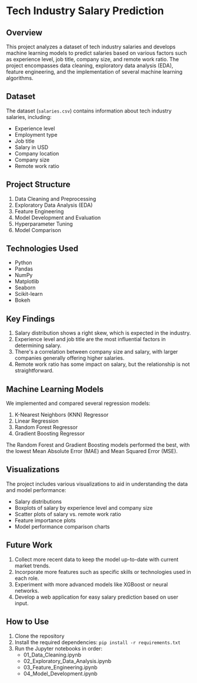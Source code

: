 # Tech Industry Salary Prediction

## Overview
This project analyzes a dataset of tech industry salaries and develops machine learning models to predict salaries based on various factors such as experience level, job title, company size, and remote work ratio. The project encompasses data cleaning, exploratory data analysis (EDA), feature engineering, and the implementation of several machine learning algorithms.

## Dataset
The dataset (`salaries.csv`) contains information about tech industry salaries, including:
- Experience level
- Employment type
- Job title
- Salary in USD
- Company location
- Company size
- Remote work ratio

## Project Structure
1. Data Cleaning and Preprocessing
2. Exploratory Data Analysis (EDA)
3. Feature Engineering
4. Model Development and Evaluation
5. Hyperparameter Tuning
6. Model Comparison

## Technologies Used
- Python
- Pandas
- NumPy
- Matplotlib
- Seaborn
- Scikit-learn
- Bokeh

## Key Findings
1. Salary distribution shows a right skew, which is expected in the industry.
2. Experience level and job title are the most influential factors in determining salary.
3. There's a correlation between company size and salary, with larger companies generally offering higher salaries.
4. Remote work ratio has some impact on salary, but the relationship is not straightforward.

## Machine Learning Models
We implemented and compared several regression models:
1. K-Nearest Neighbors (KNN) Regressor
2. Linear Regression
3. Random Forest Regressor
4. Gradient Boosting Regressor

The Random Forest and Gradient Boosting models performed the best, with the lowest Mean Absolute Error (MAE) and Mean Squared Error (MSE).

## Visualizations
The project includes various visualizations to aid in understanding the data and model performance:
- Salary distributions
- Boxplots of salary by experience level and company size
- Scatter plots of salary vs. remote work ratio
- Feature importance plots
- Model performance comparison charts

## Future Work
1. Collect more recent data to keep the model up-to-date with current market trends.
2. Incorporate more features such as specific skills or technologies used in each role.
3. Experiment with more advanced models like XGBoost or neural networks.
4. Develop a web application for easy salary prediction based on user input.

## How to Use
1. Clone the repository
2. Install the required dependencies: `pip install -r requirements.txt`
3. Run the Jupyter notebooks in order:
   - 01_Data_Cleaning.ipynb
   - 02_Exploratory_Data_Analysis.ipynb
   - 03_Feature_Engineering.ipynb
   - 04_Model_Development.ipynb
